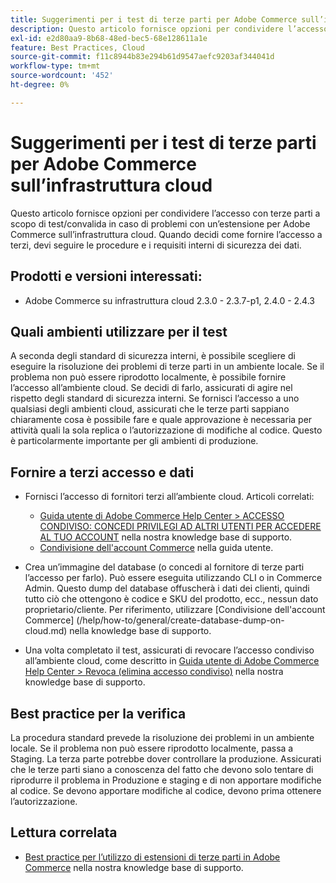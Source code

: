 ```yaml
---
title: Suggerimenti per i test di terze parti per Adobe Commerce sull’infrastruttura cloud
description: Questo articolo fornisce opzioni per condividere l’accesso con terze parti a scopo di test/convalida in caso di problemi con un’estensione per Adobe Commerce sull’infrastruttura cloud.
exl-id: e2d80aa9-8b68-48ed-bec5-68e128611a1e
feature: Best Practices, Cloud
source-git-commit: f11c8944b83e294b61d9547aefc9203af344041d
workflow-type: tm+mt
source-wordcount: '452'
ht-degree: 0%

---
```


# Suggerimenti per i test di terze parti per Adobe Commerce sull’infrastruttura cloud

Questo articolo fornisce opzioni per condividere l’accesso con terze parti a scopo di test/convalida in caso di problemi con un’estensione per Adobe Commerce sull’infrastruttura cloud.
Quando decidi come fornire l’accesso a terzi, devi seguire le procedure e i requisiti interni di sicurezza dei dati.

## Prodotti e versioni interessati:

* Adobe Commerce su infrastruttura cloud 2.3.0 - 2.3.7-p1, 2.4.0 - 2.4.3

## Quali ambienti utilizzare per il test

A seconda degli standard di sicurezza interni, è possibile scegliere di eseguire la risoluzione dei problemi di terze parti in un ambiente locale. Se il problema non può essere riprodotto localmente, è possibile fornire l’accesso all’ambiente cloud. Se decidi di farlo, assicurati di agire nel rispetto degli standard di sicurezza interni. Se fornisci l’accesso a uno qualsiasi degli ambienti cloud, assicurati che le terze parti sappiano chiaramente cosa è possibile fare e quale approvazione è necessaria per attività quali la sola replica o l’autorizzazione di modifiche al codice. Questo è particolarmente importante per gli ambienti di produzione.

## Fornire a terzi accesso e dati

* Fornisci l’accesso di fornitori terzi all’ambiente cloud. Articoli correlati:

   * [Guida utente di Adobe Commerce Help Center > ACCESSO CONDIVISO: CONCEDI PRIVILEGI AD ALTRI UTENTI PER ACCEDERE AL TUO ACCOUNT](/help/help-center-guide/help-center/magento-help-center-user-guide.md#shared-access) nella nostra knowledge base di supporto.
   * [Condivisione dell&#39;account Commerce](https://docs.magento.com/user-guide/magento/magento-account-share.html) nella guida utente.

* Crea un’immagine del database (o concedi al fornitore di terze parti l’accesso per farlo). Può essere eseguita utilizzando CLI o in Commerce Admin. Questo dump del database offuscherà i dati dei clienti, quindi tutto ciò che ottengono è codice e SKU del prodotto, ecc., nessun dato proprietario/cliente. Per riferimento, utilizzare [Condivisione dell&#39;account Commerce] (/help/how-to/general/create-database-dump-on-cloud.md) nella knowledge base di supporto.
* Una volta completato il test, assicurati di revocare l’accesso condiviso all’ambiente cloud, come descritto in [Guida utente di Adobe Commerce Help Center > Revoca (elimina accesso condiviso)](/help/help-center-guide/help-center/magento-help-center-user-guide.md#revoke-shared-access) nella nostra knowledge base di supporto.

## Best practice per la verifica

La procedura standard prevede la risoluzione dei problemi in un ambiente locale. Se il problema non può essere riprodotto localmente, passa a Staging. La terza parte potrebbe dover controllare la produzione. Assicurati che le terze parti siano a conoscenza del fatto che devono solo tentare di riprodurre il problema in Produzione e staging e di non apportare modifiche al codice. Se devono apportare modifiche al codice, devono prima ottenere l’autorizzazione.

## Lettura correlata

* [Best practice per l’utilizzo di estensioni di terze parti in Adobe Commerce](https://support.magento.com/hc/en-us/articles/360042361152-Best-Practices-for-using-third-party-extensions-in-Magento) nella nostra knowledge base di supporto.
